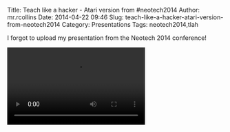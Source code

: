 Title: Teach like a hacker - Atari version from #neotech2014
Author: mr.rcollins
Date: 2014-04-22 09:46
Slug: teach-like-a-hacker-atari-version-from-neotech2014
Category: Presentations
Tags: neotech2014,tlah

I forgot to upload my presentation from the Neotech 2014 conference!

<video controls style="width:320px;height:180px;">
<source src="http://cdn.ryancollins.org/movies/2014/neotech-tlah.webm" type='video/webm;codecs="vp8, vorbis"'/>
<source src="http://cdn.ryancollins.org/movies/2014/neotech-tlah.mp4" type='video/mp4;codecs="avc1.42E01E, mp4a.40.2"'/>
</video>
